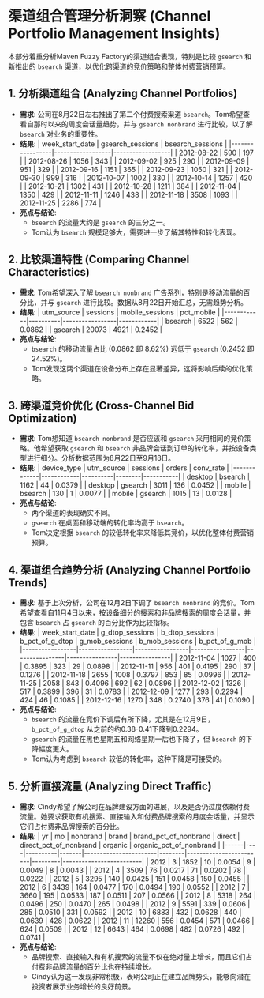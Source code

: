 # 渠道组合管理分析洞察 (Channel Portfolio Management Insights)

本部分着重分析Maven Fuzzy Factory的渠道组合表现，特别是比较 `gsearch` 和新推出的 `bsearch` 渠道，以优化跨渠道的竞价策略和整体付费营销预算。

## 1. 分析渠道组合 (Analyzing Channel Portfolios)

* **需求**: 公司在8月22日左右推出了第二个付费搜索渠道 `bsearch`。Tom希望查看自那时以来的周度会话量趋势，并与 `gsearch nonbrand` 进行比较，以了解 `bsearch` 对业务的重要性。
* **结果**:
    | week_start_date | gsearch_sessions | bsearch_sessions |
    |-----------------|------------------|------------------|
    | 2012-08-22      | 590              | 197              |
    | 2012-08-26      | 1056             | 343              |
    | 2012-09-02      | 925              | 290              |
    | 2012-09-09      | 951              | 329              |
    | 2012-09-16      | 1151             | 365              |
    | 2012-09-23      | 1050             | 321              |
    | 2012-09-30      | 999              | 316              |
    | 2012-10-07      | 1002             | 330              |
    | 2012-10-14      | 1257             | 420              |
    | 2012-10-21      | 1302             | 431              |
    | 2012-10-28      | 1211             | 384              |
    | 2012-11-04      | 1350             | 429              |
    | 2012-11-11      | 1246             | 438              |
    | 2012-11-18      | 3508             | 1093             |
    | 2012-11-25      | 2286             | 774              |
* **亮点与结论**:
    * `bsearch` 的流量大约是 `gsearch` 的三分之一。
    * Tom认为 `bsearch` 规模足够大，需要进一步了解其特性和转化表现。

## 2. 比较渠道特性 (Comparing Channel Characteristics)

* **需求**: Tom希望深入了解 `bsearch nonbrand` 广告系列，特别是移动流量的百分比，并与 `gsearch` 进行比较。数据从8月22日开始汇总，无需趋势分析。
* **结果**:
    | utm_source | sessions | mobile_sessions | pct_mobile |
    |------------|----------|-----------------|------------|
    | bsearch    | 6522     | 562             | 0.0862     |
    | gsearch    | 20073    | 4921            | 0.2452     |
* **亮点与结论**:
    * `bsearch` 的移动流量占比 (0.0862 即 8.62%) 远低于 `gsearch` (0.2452 即 24.52%)。
    * Tom发现这两个渠道在设备分布上存在显著差异，这将影响后续的优化策略。

## 3. 跨渠道竞价优化 (Cross-Channel Bid Optimization)

* **需求**: Tom想知道 `bsearch nonbrand` 是否应该和 `gsearch` 采用相同的竞价策略。他希望获取 `gsearch` 和 `bsearch` 非品牌会话到订单的转化率，并按设备类型进行细分。分析数据范围为8月22日至9月18日。
* **结果**:
    | device_type | utm_source | sessions | orders | conv_rate |
    |-------------|------------|----------|--------|-----------|
    | desktop     | bsearch    | 1162     | 44     | 0.0379    |
    | desktop     | gsearch    | 3011     | 136    | 0.0452    |
    | mobile      | bsearch    | 130      | 1      | 0.0077    |
    | mobile      | gsearch    | 1015     | 13     | 0.0128    |
* **亮点与结论**:
    * 两个渠道的表现确实不同。
    * `gsearch` 在桌面和移动端的转化率均高于 `bsearch`。
    * Tom决定根据 `bsearch` 的较低转化率来降低其竞价，以优化整体付费营销预算。

## 4. 渠道组合趋势分析 (Analyzing Channel Portfolio Trends)

* **需求**: 基于上次分析，公司在12月2日下调了 `bsearch nonbrand` 的竞价。Tom希望查看自11月4日以来，按设备细分的搜索和非品牌搜索的周度会话量，并包含 `bsearch` 占 `gsearch` 的百分比作为比较指标。
* **结果**:
    | week_start_date | g_dtop_sessions | b_dtop_sessions | b_pct_of_g_dtop | g_mob_sessions | b_mob_sessions | b_pct_of_g_mob |
    |-----------------|-----------------|-----------------|-----------------|----------------|----------------|----------------|
    | 2012-11-04      | 1027            | 400             | 0.3895          | 323            | 29             | 0.0898         |
    | 2012-11-11      | 956             | 401             | 0.4195          | 290            | 37             | 0.1276         |
    | 2012-11-18      | 2655            | 1008            | 0.3797          | 853            | 85             | 0.0996         |
    | 2012-11-25      | 2058            | 843             | 0.4096          | 692            | 62             | 0.0896         |
    | 2012-12-02      | 1326            | 517             | 0.3899          | 396            | 31             | 0.0783         |
    | 2012-12-09      | 1277            | 293             | 0.2294          | 424            | 46             | 0.1085         |
    | 2012-12-16      | 1270            | 348             | 0.2740          | 376            | 41             | 0.1090         |
* **亮点与结论**:
    * `bsearch` 的流量在竞价下调后有所下降，尤其是在12月9日，`b_pct_of_g_dtop` 从之前的约0.38-0.41下降到0.2294。
    * `gsearch` 的流量在黑色星期五和网络星期一后也下降了，但 `bsearch` 的下降幅度更大。
    * Tom认为考虑到 `bsearch` 较低的转化率，这种下降是可接受的。

## 5. 分析直接流量 (Analyzing Direct Traffic)

* **需求**: Cindy希望了解公司在品牌建设方面的进展，以及是否仍过度依赖付费流量。她要求获取有机搜索、直接输入和付费品牌搜索的月度会话量，并显示它们占付费非品牌搜索的百分比。
* **结果**:
    | yr   | mo | nonbrand | brand | brand_pct_of_nonbrand | direct | direct_pct_of_nonbrand | organic | organic_pct_of_nonbrand |
    |------|----|----------|-------|-----------------------|--------|------------------------|---------|-------------------------|
    | 2012 | 3  | 1852     | 10    | 0.0054                | 9      | 0.0049                 | 8       | 0.0043                  |
    | 2012 | 4  | 3509     | 76    | 0.0217                | 71     | 0.0202                 | 78      | 0.0222                  |
    | 2012 | 5  | 3295     | 140   | 0.0425                | 151    | 0.0458                 | 150     | 0.0455                  |
    | 2012 | 6  | 3439     | 164   | 0.0477                | 170    | 0.0494                 | 190     | 0.0552                  |
    | 2012 | 7  | 3660     | 195   | 0.0533                | 187    | 0.0511                 | 207     | 0.0566                  |
    | 2012 | 8  | 5318     | 264   | 0.0496                | 250    | 0.0470                 | 265     | 0.0498                  |
    | 2012 | 9  | 5591     | 339   | 0.0606                | 285    | 0.0510                 | 331     | 0.0592                  |
    | 2012 | 10 | 6883     | 432   | 0.0628                | 440    | 0.0639                 | 428     | 0.0622                  |
    | 2012 | 11 | 12260    | 556   | 0.0454                | 571    | 0.0466                 | 624     | 0.0509                  |
    | 2012 | 12 | 6643     | 464   | 0.0698                | 482    | 0.0726                 | 492     | 0.0741                  |
* **亮点与结论**:
    * 品牌搜索、直接输入和有机搜索的流量不仅在绝对量上增长，而且它们占付费非品牌流量的百分比也在持续增长。
    * Cindy认为这一发现非常积极，表明公司正在建立品牌势头，能够向潜在投资者展示业务增长的良好前景。
